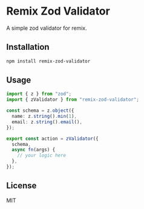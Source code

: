 # Remix Zod Validator

A simple zod validator for remix.

## Installation

```bash
npm install remix-zod-validator
```

## Usage

```ts
import { z } from "zod";
import { zValidator } from "remix-zod-validator";

const schema = z.object({
  name: z.string().min(1),
  email: z.string().email(),
});

export const action = zValidator({
  schema,
  async fn(args) {
    // your logic here
  },
});
```

## License

MIT
